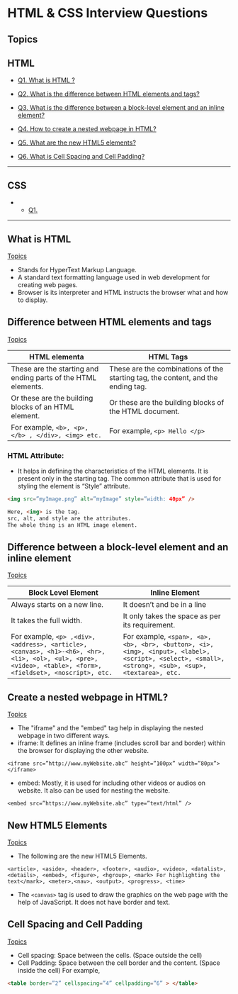 # HTML & CSS Interview Questions

## Topics

## HTML
- [Q1. What is HTML ? ](#what-is-html)
- [Q2. What is the difference between HTML elements and tags? ](#difference-between-HTML-elements-and-tags)

- [Q3. What is the difference between a block-level element and an inline element? ](#difference-between-a-block-level-element-and-an-inline-element)

- [Q4. How to create a nested webpage in HTML?](#create-a-nested-webpage-in-html)


- [Q5. What are the new HTML5 elements?](#new-html5-elements)

- [Q6. What is Cell Spacing and Cell Padding?](#cell-spacing-and-cell-padding)


---
## CSS
- - [Q1. ](#)



---

## What is HTML
[Topics](#topics)

- Stands for HyperText Markup Language.
- A standard text formatting language used in web development for creating web pages.
- Browser is its interpreter and HTML instructs the browser what and how to display.


## Difference between HTML elements and tags
[Topics](#topics)

| HTML elementa | HTML Tags |
| ------------- | --------- |
| These are the starting and ending parts of the HTML elements.  | These are the combinations of the starting tag, the content, and the ending tag. |
| Or these are the building blocks of an HTML element. | Or these are the building blocks of the HTML document. |
| For example, ``` <b>, <p>, </b> , </div>, <img> etc. ``` | For example, ``` <p> Hello </p> ``` |

### HTML Attribute: 
- It helps in defining the characteristics of the HTML elements. It is present only in the starting tag. The common attribute that is used for styling the element is “Style” attribute.
```html
<img src=”myImage.png” alt=”myImage” style=”width: 40px” />

Here, <img> is the tag.
src, alt, and style are the attributes.
The whole thing is an HTML image element.

```

## Difference between a block-level element and an inline element
[Topics](#topics)

| Block Level Element | Inline Element |
| -------- | -------- |
| Always starts on a new line. | It doesn’t and be in a line |
| It takes the full width. | It only takes the space as per its requirement. |
| For example, ``` <p> ,<div>, <address>, <article>, <canvas>, <h1>-<h6>, <hr>, <li>, <ol>, <ul>, <pre>, <video>, <table>, <form>, <fieldset>, <noscript>, etc.  ``` | For example, ``` <span>, <a>, <b>, <br>, <button>, <i>, <img>, <input>, <label>, <script>, <select>, <small>, <strong>, <sub>, <sup>, <textarea>, etc.  ``` |


## Create a nested webpage in HTML?
[Topics](#topics)

- The "iframe" and the "embed" tag help in displaying the nested webpage in two different ways.
- iframe: It defines an inline	frame (includes scroll bar and border) within the browser for displaying the other website.
```
<iframe src=”http://www.myWebsite.abc” height=”100px” width=”80px”> </iframe>
```

- embed: Mostly, it is used for including other videos or audios on website. It also can be used for nesting the website.
```
<embed src=”https://www.myWebsite.abc” type=”text/html” />
```

## New HTML5 Elements
[Topics](#topics)

- The following are the new HTML5 Elements.
```
<article>, <aside>, <header>, <footer>, <audio>, <video>, <datalist>, <details>, <embed>, <figure>, <hgroup>, <mark> For highlighting the text</mark>, <meter>,<nav>, <output>, <progress>, <time>
```
- The ```<canvas>``` tag is used to draw the graphics on the web page with the help of JavaScript. It does not have border and text.


## Cell Spacing and Cell Padding
[Topics](#topics)

- Cell spacing: Space between the cells. (Space outside the cell)
- Cell Padding: Space between the cell border and the content. (Space inside the cell)
For example,
```html
<table border=”2” cellspacing=”4” cellpadding=”6” > </table>
```